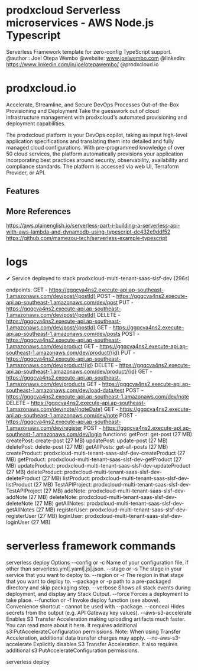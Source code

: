 # prodxcloud Serverless microservices - AWS Node.js Typescript

Serverless Framework template for zero-config TypeScript support.
@author : Joel Otepa Wembo
@website: www.joelwembo.com
@linkedin: https://www.linkedin.com/in/joelotepawembo/
@prodxcloud.io

# prodxcloud.io

Accelerate, Streamline, and Secure DevOps Processes
Out-of-the-Box Provisioning and Deployment 
Take the guesswork out of cloud infrastructure management with prodxcloud's automated provisioning and deployment capabilities.

The prodxcloud platform is your DevOps copilot, taking as input high-level application specifications and translating them into detailed and fully managed cloud configurations. With pre-programmed knowledge of over 50 cloud services, the platform automatically provisions your application incorporating best practices around security, observability, availability and compliance standards. The platform is accessed via web UI, Terraform Provider, or API.


## Features

## More References
https://aws.plainenglish.io/serverless-part-i-building-a-serverless-api-with-aws-lambda-and-dynamodb-using-typescript-dc432e9ddf52
https://github.com/mamezou-tech/serverless-example-typescript

# logs

✔ Service deployed to stack prodxcloud-multi-tenant-saas-slsf-dev (296s)

endpoints:
  GET - https://ggqcva4ns2.execute-api.ap-southeast-1.amazonaws.com/dev/post/{postId}
  POST - https://ggqcva4ns2.execute-api.ap-southeast-1.amazonaws.com/dev/post
  PUT - https://ggqcva4ns2.execute-api.ap-southeast-1.amazonaws.com/dev/post/{postId}
  DELETE - https://ggqcva4ns2.execute-api.ap-southeast-1.amazonaws.com/dev/post/{postId}
  GET - https://ggqcva4ns2.execute-api.ap-southeast-1.amazonaws.com/dev/posts
  POST - https://ggqcva4ns2.execute-api.ap-southeast-1.amazonaws.com/dev/product
  GET - https://ggqcva4ns2.execute-api.ap-southeast-1.amazonaws.com/dev/product/{id}
  PUT - https://ggqcva4ns2.execute-api.ap-southeast-1.amazonaws.com/dev/product/{id}
  DELETE - https://ggqcva4ns2.execute-api.ap-southeast-1.amazonaws.com/dev/product/{id}
  GET - https://ggqcva4ns2.execute-api.ap-southeast-1.amazonaws.com/dev/products
  GET - https://ggqcva4ns2.execute-api.ap-southeast-1.amazonaws.com/dev/load-data/test
  POST - https://ggqcva4ns2.execute-api.ap-southeast-1.amazonaws.com/dev/note
  DELETE - https://ggqcva4ns2.execute-api.ap-southeast-1.amazonaws.com/dev/note/{noteDate}
  GET - https://ggqcva4ns2.execute-api.ap-southeast-1.amazonaws.com/dev/note
  POST - https://ggqcva4ns2.execute-api.ap-southeast-1.amazonaws.com/dev/register
  POST - https://ggqcva4ns2.execute-api.ap-southeast-1.amazonaws.com/dev/login
functions:
  getPost: get-post (27 MB)                                                                                                                                                                                          
  createPost: create-post (27 MB)
  updatePost: update-post (27 MB)
  deletePost: delete-post (27 MB)
  getAllPosts: get-all-posts (27 MB)
  createProduct: prodxcloud-multi-tenant-saas-slsf-dev-createProduct (27 MB)
  getProduct: prodxcloud-multi-tenant-saas-slsf-dev-getProduct (27 MB)
  updateProduct: prodxcloud-multi-tenant-saas-slsf-dev-updateProduct (27 MB)
  deleteProduct: prodxcloud-multi-tenant-saas-slsf-dev-deleteProduct (27 MB)
  listProduct: prodxcloud-multi-tenant-saas-slsf-dev-listProduct (27 MB)
  TestAPIProject: prodxcloud-multi-tenant-saas-slsf-dev-TestAPIProject (27 MB)
  addNote: prodxcloud-multi-tenant-saas-slsf-dev-addNote (27 MB)
  deleteNote: prodxcloud-multi-tenant-saas-slsf-dev-deleteNote (27 MB)
  getAllNotes: prodxcloud-multi-tenant-saas-slsf-dev-getAllNotes (27 MB)
  registerUser: prodxcloud-multi-tenant-saas-slsf-dev-registerUser (27 MB)
  loginUser: prodxcloud-multi-tenant-saas-slsf-dev-loginUser (27 MB)

# serverless framework commands


serverless deploy
Options
--config or -c Name of your configuration file, if other than serverless.yml|.yaml|.js|.json.
--stage or -s The stage in your service that you want to deploy to.
--region or -r The region in that stage that you want to deploy to.
--package or -p path to a pre-packaged directory and skip packaging step.
--verbose Shows all stack events during deployment, and display any Stack Output.
--force Forces a deployment to take place.
--function or -f Invoke deploy function (see above). Convenience shortcut - cannot be used with --package.
--conceal Hides secrets from the output (e.g. API Gateway key values).
--aws-s3-accelerate Enables S3 Transfer Acceleration making uploading artifacts much faster. You can read more about it here. It requires additional s3:PutAccelerateConfiguration permissions. Note: When using Transfer Acceleration, additional data transfer charges may apply.
--no-aws-s3-accelerate Explicitly disables S3 Transfer Acceleration. It also requires additional s3:PutAccelerateConfiguration permissions.



serverless deploy